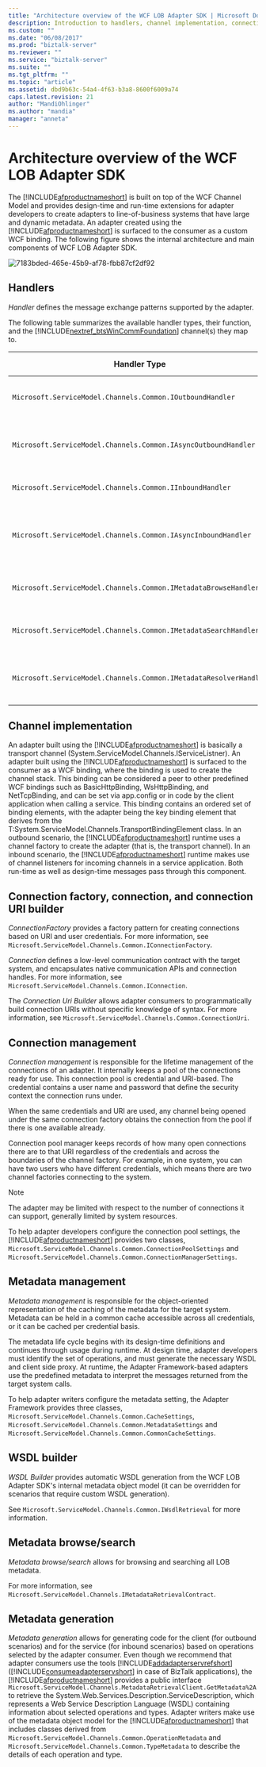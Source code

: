 ```yaml
---
title: "Architecture overview of the WCF LOB Adapter SDK | Microsoft Docs"
description: Introduction to handlers, channel implementation, connection management, metadata, and using WSDL in the WCF LOB Adapter SDK
ms.custom: ""
ms.date: "06/08/2017"
ms.prod: "biztalk-server"
ms.reviewer: ""
ms.service: "biztalk-server"
ms.suite: ""
ms.tgt_pltfrm: ""
ms.topic: "article"
ms.assetid: dbd9b63c-54a4-4f63-b3a8-8600f6009a74
caps.latest.revision: 21
author: "MandiOhlinger"
ms.author: "mandia"
manager: "anneta"
---
```

# Architecture overview of the WCF LOB Adapter SDK
The [!INCLUDE[afproductnameshort](../../includes/afproductnameshort-md.md)] is built on top of the WCF Channel Model and provides design-time and run-time extensions for adapter developers to create adapters to line-of-business systems that have large and dynamic metadata. An adapter created using the [!INCLUDE[afproductnameshort](../../includes/afproductnameshort-md.md)] is surfaced to the consumer as a custom WCF binding. The following figure shows the internal architecture and main components of WCF LOB Adapter SDK.  
  
 ![](../../adapters-and-accelerators/wcf-lob-adapter-sdk/media/7183bded-465e-45b9-af78-fbb87cf2df92.gif "7183bded-465e-45b9-af78-fbb87cf2df92")  
  
## Handlers  
 *Handler* defines the message exchange patterns supported by the adapter.  
  
 The following table summarizes the available handler types, their function, and the [!INCLUDE[nextref_btsWinCommFoundation](../../includes/nextref-btswincommfoundation-md.md)] channel(s) they map to.  
  
|**Handler Type**|**Function**|**Maps to WCF Channels**|  
|---|---|---|  
|`Microsoft.ServiceModel.Channels.Common.IOutboundHandler`|Supports one-way send or request/response pattern.|IOutputChannel,<br /><br /> IRequestChannel|  
|`Microsoft.ServiceModel.Channels.Common.IAsyncOutboundHandler`|Supports asynchronous one-way send or request/response pattern.|IOutputChannel,<br /><br /> IRequestChannel|  
|`Microsoft.ServiceModel.Channels.Common.IInboundHandler`|Supports one-way receive or reply patterns.|IInputChannel,<br /><br /> IReplyChannel|  
|`Microsoft.ServiceModel.Channels.Common.IAsyncInboundHandler`|Supports asynchronous variants of methods one-way receive or reply patterns.|IInputChannel<br /><br /> IReplyChannel|  
|`Microsoft.ServiceModel.Channels.Common.IMetadataBrowseHandler`|Supports browsing of metadata on the target system.|IRequestChannel|  
|`Microsoft.ServiceModel.Channels.Common.IMetadataSearchHandler`|Supports searching of metadata on the target system.|IRequestChannel|  
|`Microsoft.ServiceModel.Channels.Common.IMetadataResolverHandler`|Supports retrieval of metadata from the target system.|IRequestChannel|  
  
## Channel implementation  
 An adapter built using the [!INCLUDE[afproductnameshort](../../includes/afproductnameshort-md.md)] is basically a transport channel (System.ServiceModel.Channels.IServiceListner). An adapter built using the [!INCLUDE[afproductnameshort](../../includes/afproductnameshort-md.md)] is surfaced to the consumer as a WCF binding, where the binding is used to create the channel stack. This binding can be considered a peer to other predefined WCF bindings such as BasicHttpBinding, WsHttpBinding, and NetTcpBinding, and can be set via app.config or in code by the client application when calling a service. This binding contains an ordered set of binding elements, with the adapter being the key binding element that derives from the T:System.ServiceModel.Channels.TransportBindingElement class. In an outbound scenario, the [!INCLUDE[afproductnameshort](../../includes/afproductnameshort-md.md)] runtime uses a channel factory to create the adapter (that is, the transport channel). In an inbound scenario, the [!INCLUDE[afproductnameshort](../../includes/afproductnameshort-md.md)] runtime makes use of channel listeners for incoming channels in a service application.  Both run-time as well as design-time messages pass through this component.  
  
## Connection factory, connection, and connection URI builder  
 *ConnectionFactory* provides a factory pattern for creating connections based on URI and user credentials. For more information, see `Microsoft.ServiceModel.Channels.Common.IConnectionFactory`.  
  
 *Connection* defines a low-level communication contract with the target system, and encapsulates native communication APIs and connection handles. For more information, see `Microsoft.ServiceModel.Channels.Common.IConnection`.  
  
 The *Connection Uri Builder* allows adapter consumers to programmatically build connection URIs without specific knowledge of syntax. For more information, see `Microsoft.ServiceModel.Channels.Common.ConnectionUri`.  
  
## Connection management  
 *Connection management* is responsible for the lifetime management of the connections of an adapter. It internally keeps a pool of the connections ready for use. This connection pool is credential and URI-based. The credential contains a user name and password that define the security context the connection runs under.  
  
 When the same credentials and URI are used, any channel being opened under the same connection factory obtains the connection from the pool if there is one available already.  
  
 Connection pool manager keeps records of how many open connections there are to that URI regardless of the credentials and across the boundaries of the channel factory. For example, in one system, you can have two users who have different credentials, which means there are two channel factories connecting to the system.  
  
> [!NOTE]
>  The adapter may be limited with respect to the number of connections it can support, generally limited by system resources.  
  
 To help adapter developers configure the connection pool settings, the [!INCLUDE[afproductnameshort](../../includes/afproductnameshort-md.md)] provides two classes, `Microsoft.ServiceModel.Channels.Common.ConnectionPoolSettings` and `Microsoft.ServiceModel.Channels.Common.ConnectionManagerSettings`.  
  
## Metadata management  
 *Metadata management* is responsible for the object-oriented representation of the caching of the metadata for the target system. Metadata can be held in a common cache accessible across all credentials, or it can be cached per credential basis.  
  
 The metadata life cycle begins with its design-time definitions and continues through usage during runtime. At design time, adapter developers must identify the set of operations, and must generate the necessary WSDL and client side proxy. At runtime, the Adapter Framework-based adapters use the predefined metadata to interpret the messages returned from the target system calls.  
  
 To help adapter writers configure the metadata setting, the Adapter Framework provides three classes, `Microsoft.ServiceModel.Channels.Common.CacheSettings`, `Microsoft.ServiceModel.Channels.Common.MetadataSettings` and `Microsoft.ServiceModel.Channels.Common.CommonCacheSettings`.  
  
## WSDL builder  
 *WSDL Builder* provides automatic WSDL generation from the WCF LOB Adapter SDK's internal metadata object model (it can be overridden for scenarios that require custom WSDL generation).  
  
 See `Microsoft.ServiceModel.Channels.Common.IWsdlRetrieval` for more information.  
  
## Metadata browse/search  
 *Metadata browse/search* allows for browsing and searching all LOB metadata.  
  
 For more information, see `Microsoft.ServiceModel.Channels.IMetadataRetrievalContract`.  
  
## Metadata generation  
 *Metadata generation* allows for generating code for the client (for outbound scenarios) and for the service (for inbound scenarios) based on operations selected by the adapter consumer. Even though we recommend that adapter consumers use the tools [!INCLUDE[addadapterservrefshort](../../includes/addadapterservrefshort-md.md)] ([!INCLUDE[consumeadapterservshort](../../includes/consumeadapterservshort-md.md)] in case of BizTalk applications), the [!INCLUDE[afproductnameshort](../../includes/afproductnameshort-md.md)] provides a public interface `Microsoft.ServiceModel.Channels.MetadataRetrievalClient.GetMetadata%2A` to retrieve the System.Web.Services.Description.ServiceDescription, which represents a Web Service Description Language (WSDL) containing information about selected operations and types. Adapter writers make use of the metadata object model for the [!INCLUDE[afproductnameshort](../../includes/afproductnameshort-md.md)] that includes classes derived from `Microsoft.ServiceModel.Channels.Common.OperationMetadata` and `Microsoft.ServiceModel.Channels.Common.TypeMetadata` to describe the details of each operation and type.  
  